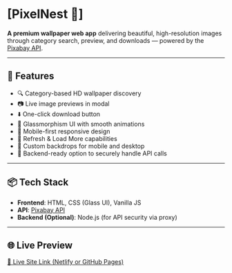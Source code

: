 # [PixelNest 🌱]

**A premium wallpaper web app** delivering beautiful, high-resolution images through category search, preview, and downloads — powered by the [Pixabay API](https://pixabay.com/api/docs/).

---

## 🚀 Features

- 🔍 Category-based HD wallpaper discovery
- 📷 Live image previews in modal
- ⬇️ One-click download button
- 🧊 Glassmorphism UI with smooth animations
- 📱 Mobile-first responsive design
- 🔁 Refresh & Load More capabilities
- 🎨 Custom backdrops for mobile and desktop
- 🔐 Backend-ready option to securely handle API calls

---

## 📦 Tech Stack

- **Frontend**: HTML, CSS (Glass UI), Vanilla JS
- **API**: [Pixabay API](https://pixabay.com/api/docs/)
- **Backend (Optional)**: Node.js (for API security via proxy)

---

## 🌐 Live Preview

[🔗 Live Site Link (Netlify or GitHub Pages)](https://tangerine-tulumba-2fb559.netlify.app)


